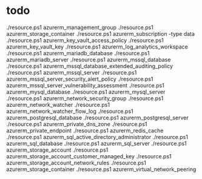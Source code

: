 # todo

./resource.ps1 azurerm_management_group
./resource.ps1 azurerm_storage_container
./resource.ps1 azurerm_subscription -type data
./resource.ps1 azurerm_key_vault_access_policy
./resource.ps1 azurerm_key_vault_key
./resource.ps1 azurerm_log_analytics_workspace
./resource.ps1 azurerm_mariadb_database
./resource.ps1 azurerm_mariadb_server
./resource.ps1 azurerm_mssql_database
./resource.ps1 azurerm_mssql_database_extended_auditing_policy
./resource.ps1 azurerm_mssql_server
./resource.ps1 azurerm_mssql_server_security_alert_policy
./resource.ps1 azurerm_mssql_server_vulnerability_assessment
./resource.ps1 azurerm_mysql_database
./resource.ps1 azurerm_mysql_server
./resource.ps1 azurerm_network_security_group
./resource.ps1 azurerm_network_watcher
./resource.ps1 azurerm_network_watcher_flow_log
./resource.ps1 azurerm_postgresql_database
./resource.ps1 azurerm_postgresql_server
./resource.ps1 azurerm_private_dns_zone
./resource.ps1 azurerm_private_endpoint
./resource.ps1 azurerm_redis_cache
./resource.ps1 azurerm_sql_active_directory_administrator
./resource.ps1 azurerm_sql_database
./resource.ps1 azurerm_sql_server
./resource.ps1 azurerm_storage_account
./resource.ps1 azurerm_storage_account_customer_managed_key
./resource.ps1 azurerm_storage_account_network_rules
./resource.ps1 azurerm_storage_container
./resource.ps1 azurerm_virtual_network_peering

